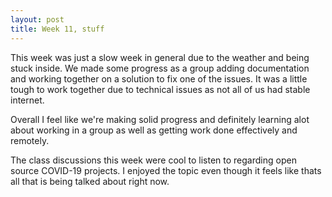 ```yaml
---
layout: post
title: Week 11, stuff 
---
```


This week was just a slow week in general due to the weather and being stuck inside. We made some progress as a group adding documentation and working together on a solution to fix one of the issues. It was a little tough to work together due to technical issues as not all of us had stable internet. 

Overall I feel like we're making solid progress and definitely learning alot about working in a group as well as getting work done effectively and remotely. 

The class discussions this week were cool to listen to regarding open source COVID-19 projects. I enjoyed the topic even though it feels like thats all that is being talked about right now. 